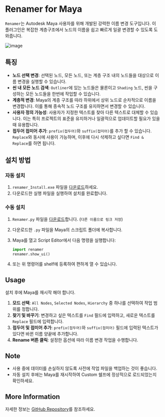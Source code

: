 # Renamer for Maya

`Renamer`는 Autodesk Maya 사용자를 위해 개발된 강력한 이름 변경 도구입니다. 이 플러그인은 복잡한 계층구조에서 노드의 이름을 쉽고 빠르게 일괄 변경할 수 있도록 도와줍니다.

![image](https://github.com/CharlieYang0040/MayaScriptsRepo/assets/129147417/ad8aea3d-f4bb-46cb-add7-86d73af5ddf3)

## 특징

- **노드 선택 변경**: 선택된 노드, 모든 노드, 또는 계층 구조 내의 노드들을 대상으로 이름 변경을 실행할 수 있습니다.
- **씬 내 모든 노드 검색**: `Outliner`에 있는 노드들은 물론이고 `Shading` 노드, 씬을 구성하는 모든 노드들을 한번에 작업할 수 있습니다.
- **계층적 변경**: Maya의 계층 구조를 따라 하위에서 상위 노드로 순차적으로 이름을 변경합니다. 이를 통해 종속적 노드 구조를 유지하면서 변경할 수 있습니다.
- **사용자 정의 가능성**: 사용자가 지정한 텍스트를 찾아 다른 텍스트로 대체할 수 있습니다. 이는 특히 프로젝트의 표준을 유지하거나 일괄적으로 업데이트할 필요가 있을 때 유용합니다.
- **접두어 접미어 추가**: `prefix(접두어)`와 `suffix(접미어)`를 추가 할 수 있습니다. `Replace`와 동시에 사용이 가능하며, 이후에 다시 삭제하고 싶다면 `Find & Replace`를 하면 됩니다.

## 설치 방법

### 자동 설치

1. `renamer_Install.exe` 파일을 [다운로드](https://raw.githubusercontent.com/CharlieYang0040/MayaScriptsRepo/main/renamer/pyinstaller/dist/renamer_Install.exe)하세요.
2. 다운로드한 실행 파일을 실행하여 설치를 완료합니다.

### 수동 설치

1. `Renamer.py` 파일을 [다운로드](https://raw.githubusercontent.com/CharlieYang0040/MayaScriptsRepo/main/renamer/renamer.py)합니다. (`다른 이름으로 링크 저장`)
2. 다운로드한 `.py` 파일을 Maya의 스크립트 폴더에 복사합니다.
3. Maya를 열고 Script Editor에서 다음 명령을 실행합니다:

    ```python
    import renamer
    renamer.show_ui()
    ```

4. 또는 위 명령어를 shelf에 등록하여 편하게 열 수 있습니다.

## Usage

설치 후에 Maya를 재시작 해야 합니다.

1. **모드 선택**: `All Nodes`, `Selected Nodes`, `Hierarchy` 중 하나를 선택하여 작업 범위를 정합니다.
2. **찾기 및 바꾸기**: 변경하고 싶은 텍스트를 `Find` 필드에 입력하고, 새로운 텍스트를 `Replace` 필드에 입력합니다.
3. **접두어 및 접미어 추가**: `prefix(접두어)`와 `suffix(접미어)` 필드에 입력된 텍스트가 있다면 바뀐 이름 양끝에 추가합니다.
4. **Rename 버튼 클릭**: 설정한 옵션에 따라 이름 변경 작업을 수행합니다.

## Note

- 사용 중에 데이터를 손실하지 않도록 사전에 작업 파일을 백업하는 것이 좋습니다.
- 자동 설치 후에는 Maya를 재시작하여 Custom 쉘프에 정상적으로 로드되었는지 확인하세요.

## More Information

자세한 정보는 [GitHub Repository](https://github.com/CharlieYang0040/MayaScriptsRepo/tree/main/renamer)를 참조하세요.

